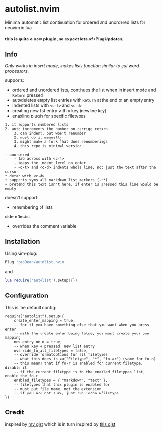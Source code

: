 # autolist.nvim
Minimal automatic list continuation for ordered and unordered lists for neovim in lua

#### this is quite a new plugin, so expect lots of :PlugUpdates.

## Info
*Only works in insert mode, makes lists function similar to gui word processors.*

supports:
* ordered and unordered lists, continues the list when in insert mode and `Return` pressed
* autodeletes empty list entries with `Return` at the end of an empty entry
* indented lists with `<c-t>` and `<c-d>`
* creating new list entry with `o` key (newline key)
* enabling plugin for specific filetypes
```
1. it supports numbered lists
2. auto increments the number on carrige return
	3. can indent, but won't renumber
	2. must do it manually
	3. might make a fork that does renumberings
	4. this repo is minimal version

- unordered
	- tab across with <c-t>
	- keeps the indent level on enter
	- <c-t> and <c-d> indents whole line, not just the text after the cursor
* detab with <c-d>
+ supports syms all markdown list markers (-+*)
+ pretend this text isn't here, if enter is pressed this line would be empty
```

doesn't support:
* renumbering of lists

side effects:
* overrides the comment variable

## Installation
Using vim-plug:
```lua
Plug 'gaoDean/autolist.nvim'
```
and
```lua
lua require('autolist').setup({})
```

## Configuration
This is the default config:
```
require("autolist").setup({
	create_enter_mapping = true,
	-- for if you have something else that you want when you press enter
	-- with the create enter being false, you must create your own mapping
	new_entry_on_o = true,
	-- when key o pressed, new list entry
	override_fo_all_filetypes = false,
	-- override formatoptions for all filetypes
	-- what this does is au("Filetype", "*", "fo-=r") (same for fo-o)
	-- this means that if fo-r is enabled for current filetype, disable it
	-- if the current filetype is in the enabled filetypes list, enable the fo-r
	enabled_filetypes = { "markdown", "text" },
	-- filetypes that this plugin is enabled for
	-- must put file name, not the extension
	-- if you are not sure, just run :echo &filetype
})
```

## Credit

inspired by [my gist](https://gist.github.com/gaoDean/288d01dfe64da66569fb6615c767e081)
which is in turn inspired by [this gist](https://gist.github.com/sedm0784/dffda43bcfb4728f8e90)
